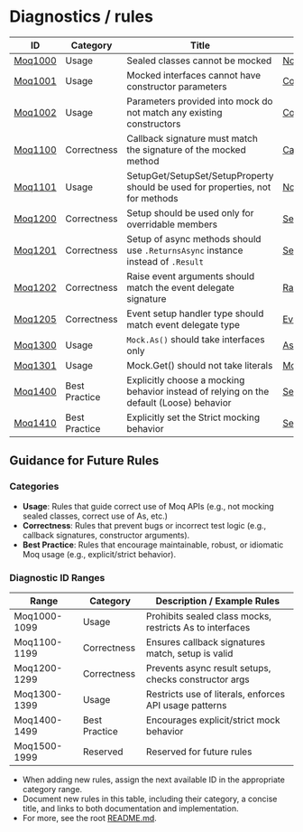 # Diagnostics / rules

| ID                      | Category      | Title                                                                                   | Implementation File                                                                                                                |
| ----------------------- | ------------- | --------------------------------------------------------------------------------------- | ---------------------------------------------------------------------------------------------------------------------------------- |
| [Moq1000](./Moq1000.md) | Usage         | Sealed classes cannot be mocked                                                         | [NoSealedClassMocksAnalyzer.cs](../../src/Analyzers/NoSealedClassMocksAnalyzer.cs)                                                 |
| [Moq1001](./Moq1001.md) | Usage         | Mocked interfaces cannot have constructor parameters                                    | [ConstructorArgumentsShouldMatchAnalyzer.cs](../../src/Analyzers/ConstructorArgumentsShouldMatchAnalyzer.cs)                       |
| [Moq1002](./Moq1002.md) | Usage         | Parameters provided into mock do not match any existing constructors                    | [ConstructorArgumentsShouldMatchAnalyzer.cs](../../src/Analyzers/ConstructorArgumentsShouldMatchAnalyzer.cs)                       |
| [Moq1100](./Moq1100.md) | Correctness   | Callback signature must match the signature of the mocked method                        | [CallbackSignatureShouldMatchMockedMethodAnalyzer.cs](../../src/Analyzers/CallbackSignatureShouldMatchMockedMethodAnalyzer.cs)     |
| [Moq1101](./Moq1101.md) | Usage         | SetupGet/SetupSet/SetupProperty should be used for properties, not for methods          | [NoMethodsInPropertySetupAnalyzer.cs](../../src/Analyzers/NoMethodsInPropertySetupAnalyzer.cs)                                     |
| [Moq1200](./Moq1200.md) | Correctness   | Setup should be used only for overridable members                                       | [SetupShouldBeUsedOnlyForOverridableMembersAnalyzer.cs](../../src/Analyzers/SetupShouldBeUsedOnlyForOverridableMembersAnalyzer.cs) |
| [Moq1201](./Moq1201.md) | Correctness   | Setup of async methods should use `.ReturnsAsync` instance instead of `.Result`         | [SetupShouldNotIncludeAsyncResultAnalyzer.cs](../../src/Analyzers/SetupShouldNotIncludeAsyncResultAnalyzer.cs)                     |
| [Moq1202](./Moq1202.md) | Correctness   | Raise event arguments should match the event delegate signature                         | [RaiseEventArgumentsShouldMatchEventSignatureAnalyzer.cs](../../src/Analyzers/RaiseEventArgumentsShouldMatchEventSignatureAnalyzer.cs)     |
| [Moq1205](./Moq1205.md) | Correctness   | Event setup handler type should match event delegate type                               | [EventSetupHandlerShouldMatchEventTypeAnalyzer.cs](../../src/Analyzers/EventSetupHandlerShouldMatchEventTypeAnalyzer.cs)            |
| [Moq1300](./Moq1300.md) | Usage         | `Mock.As()` should take interfaces only                                                 | [AsShouldBeUsedOnlyForInterfaceAnalyzer.cs](../../src/Analyzers/AsShouldBeUsedOnlyForInterfaceAnalyzer.cs)                         |
| [Moq1301](./Moq1301.md) | Usage         | Mock.Get() should not take literals                                                     | [MockGetShouldNotTakeLiteralsAnalyzer.cs](../../src/Analyzers/MockGetShouldNotTakeLiteralsAnalyzer.cs)                             |
| [Moq1400](./Moq1400.md) | Best Practice | Explicitly choose a mocking behavior instead of relying on the default (Loose) behavior | [SetExplicitMockBehaviorAnalyzer.cs](../../src/Analyzers/SetExplicitMockBehaviorAnalyzer.cs)                                       |
| [Moq1410](./Moq1410.md) | Best Practice | Explicitly set the Strict mocking behavior                                              | [SetStrictMockBehaviorAnalyzer.cs](../../src/Analyzers/SetStrictMockBehaviorAnalyzer.cs)                                           |
## Guidance for Future Rules

### Categories
- **Usage**: Rules that guide correct use of Moq APIs (e.g., not mocking sealed classes, correct use of As<T>, etc.)
- **Correctness**: Rules that prevent bugs or incorrect test logic (e.g., callback signatures, constructor arguments).
- **Best Practice**: Rules that encourage maintainable, robust, or idiomatic Moq usage (e.g., explicit/strict behavior).

### Diagnostic ID Ranges
| Range         | Category      | Description / Example Rules                                 |
|---------------|---------------|-------------------------------------------------------------|
| Moq1000-1099  | Usage         | Prohibits sealed class mocks, restricts As<T> to interfaces |
| Moq1100-1199  | Correctness   | Ensures callback signatures match, setup is valid           |
| Moq1200-1299  | Correctness   | Prevents async result setups, checks constructor args       |
| Moq1300-1399  | Usage         | Restricts use of literals, enforces API usage patterns      |
| Moq1400-1499  | Best Practice | Encourages explicit/strict mock behavior                    |
| Moq1500-1999  | Reserved      | Reserved for future rules                                   |

- When adding new rules, assign the next available ID in the appropriate category range.
- Document new rules in this table, including their category, a concise title, and links to both documentation and implementation.
- For more, see the root [README.md](../../README.md).
